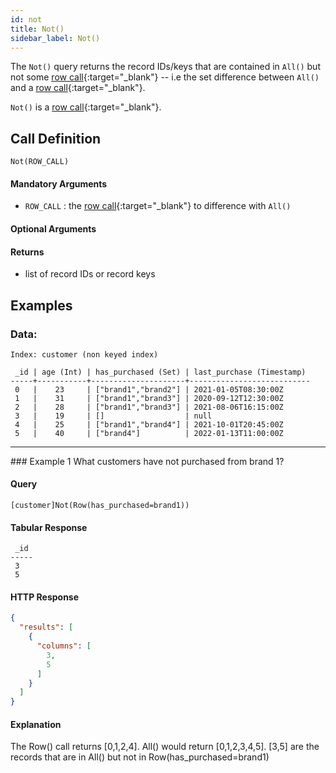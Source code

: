 ```yaml
---
id: not
title: Not()
sidebar_label: Not()
---
```


The `Not()` query returns the record IDs/keys that are contained in `All()` but not some [row call](/data-querying/pql/introduction#row-calls){:target="_blank"} -- i.e the set difference between `All()` and a [row call](/data-querying/pql/introduction#row-calls){:target="_blank"}. 

`Not()` is a [row call](/data-querying/pql/introduction#row-calls){:target="_blank"}.

## Call Definition

```
Not(ROW_CALL)
```

#### Mandatory Arguments
 - `ROW_CALL` : the [row call](/data-querying/pql/introduction#row-calls){:target="_blank"} to difference with `All()`

#### Optional Arguments
 
#### Returns
- list of record IDs or record keys

## Examples

### Data:
```
Index: customer (non keyed index)

 _id | age (Int) | has_purchased (Set) | last_purchase (Timestamp)
-----+-----------+---------------------+---------------------------
 0   |    23     | ["brand1","brand2"] | 2021-01-05T08:30:00Z
 1   |    31     | ["brand1","brand3"] | 2020-09-12T12:30:00Z
 2   |    28     | ["brand1","brand3"] | 2021-08-06T16:15:00Z
 3   |    19     | []                  | null
 4   |    25     | ["brand1","brand4"] | 2021-10-01T20:45:00Z
 5   |    40     | ["brand4"]          | 2022-01-13T11:00:00Z
```
<hr>
### Example 1
What customers have not purchased from brand 1?

#### Query
```
[customer]Not(Row(has_purchased=brand1))
```
#### Tabular Response
```
 _id
-----
 3
 5
```
#### HTTP Response
```json
{
  "results": [
    {
      "columns": [
        3,
        5
      ]
    }
  ]
}
```
#### Explanation
The Row() call returns [0,1,2,4]. All() would return [0,1,2,3,4,5]. [3,5] are the records that are in All() but not in Row(has_purchased=brand1)

